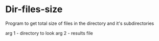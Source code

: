 # Dir-files-size
Program to get total size of files in the directory and it's subdirectories

arg 1 - directory to look
arg 2 - results file
